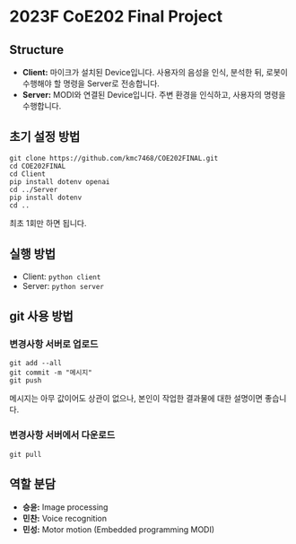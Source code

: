 # 2023F CoE202 Final Project
## Structure
- **Client:** 마이크가 설치된 Device입니다. 사용자의 음성을 인식, 분석한 뒤, 로봇이 수행해야 할 명령을 Server로 전송합니다.
- **Server:** MODI와 연결된 Device입니다. 주변 환경을 인식하고, 사용자의 명령을 수행합니다.

## 초기 설정 방법
```
git clone https://github.com/kmc7468/COE202FINAL.git
cd COE202FINAL
cd Client
pip install dotenv openai
cd ../Server
pip install dotenv
cd ..
```
최초 1회만 하면 됩니다.

## 실행 방법
- Client: `python client`
- Server: `python server`

## git 사용 방법
### 변경사항 서버로 업로드
```
git add --all
git commit -m "메시지"
git push
```
메시지는 아무 값이어도 상관이 없으나, 본인이 작업한 결과물에 대한 설명이면 좋습니다.

### 변경사항 서버에서 다운로드
```
git pull
```

## 역할 분담
- **승윤:** Image processing
- **민찬:** Voice recognition
- **민성:** Motor motion (Embedded programming MODI) 
